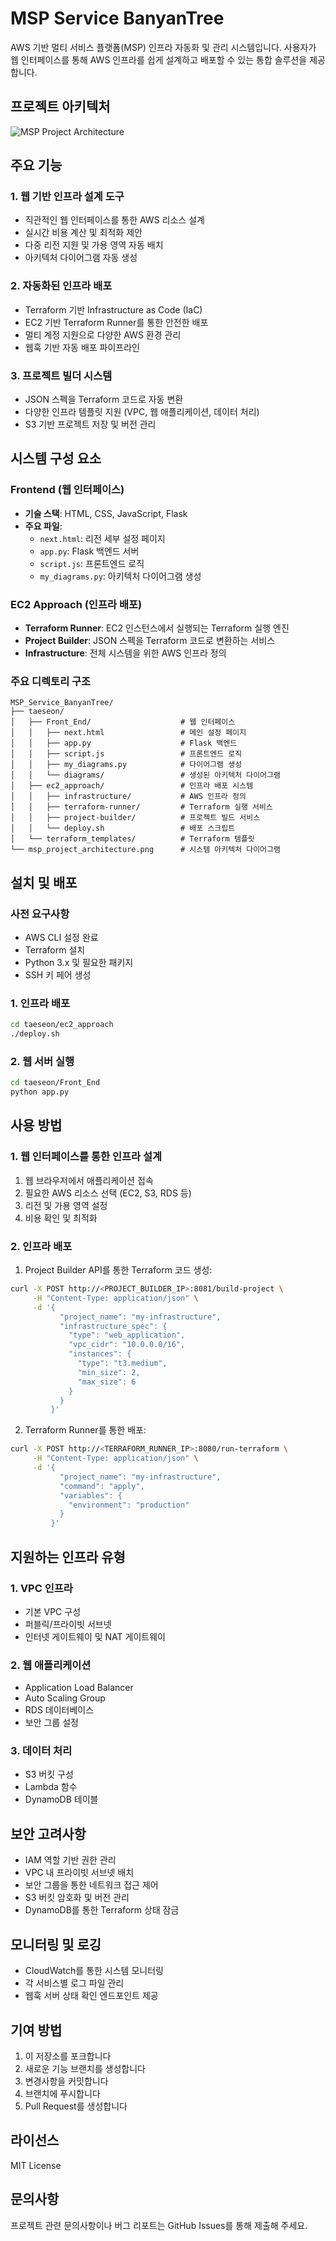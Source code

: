 # MSP Service BanyanTree

AWS 기반 멀티 서비스 플랫폼(MSP) 인프라 자동화 및 관리 시스템입니다. 사용자가 웹 인터페이스를 통해 AWS 인프라를 쉽게 설계하고 배포할 수 있는 통합 솔루션을 제공합니다.

## 프로젝트 아키텍처

![MSP Project Architecture](msp_project_architecture.png)

## 주요 기능

### 1. 웹 기반 인프라 설계 도구
- 직관적인 웹 인터페이스를 통한 AWS 리소스 설계
- 실시간 비용 계산 및 최적화 제안
- 다중 리전 지원 및 가용 영역 자동 배치
- 아키텍처 다이어그램 자동 생성

### 2. 자동화된 인프라 배포
- Terraform 기반 Infrastructure as Code (IaC)
- EC2 기반 Terraform Runner를 통한 안전한 배포
- 멀티 계정 지원으로 다양한 AWS 환경 관리
- 웹훅 기반 자동 배포 파이프라인

### 3. 프로젝트 빌더 시스템
- JSON 스펙을 Terraform 코드로 자동 변환
- 다양한 인프라 템플릿 지원 (VPC, 웹 애플리케이션, 데이터 처리)
- S3 기반 프로젝트 저장 및 버전 관리

## 시스템 구성 요소

### Frontend (웹 인터페이스)
- **기술 스택**: HTML, CSS, JavaScript, Flask
- **주요 파일**:
  - `next.html`: 리전 세부 설정 페이지
  - `app.py`: Flask 백엔드 서버
  - `script.js`: 프론트엔드 로직
  - `my_diagrams.py`: 아키텍처 다이어그램 생성

### EC2 Approach (인프라 배포)
- **Terraform Runner**: EC2 인스턴스에서 실행되는 Terraform 실행 엔진
- **Project Builder**: JSON 스펙을 Terraform 코드로 변환하는 서비스
- **Infrastructure**: 전체 시스템을 위한 AWS 인프라 정의

### 주요 디렉토리 구조
```
MSP_Service_BanyanTree/
├── taeseon/
│   ├── Front_End/                    # 웹 인터페이스
│   │   ├── next.html                 # 메인 설정 페이지
│   │   ├── app.py                    # Flask 백엔드
│   │   ├── script.js                 # 프론트엔드 로직
│   │   ├── my_diagrams.py            # 다이어그램 생성
│   │   └── diagrams/                 # 생성된 아키텍처 다이어그램
│   ├── ec2_approach/                 # 인프라 배포 시스템
│   │   ├── infrastructure/           # AWS 인프라 정의
│   │   ├── terraform-runner/         # Terraform 실행 서비스
│   │   ├── project-builder/          # 프로젝트 빌드 서비스
│   │   └── deploy.sh                 # 배포 스크립트
│   └── terraform_templates/          # Terraform 템플릿
└── msp_project_architecture.png      # 시스템 아키텍처 다이어그램
```

## 설치 및 배포

### 사전 요구사항
- AWS CLI 설정 완료
- Terraform 설치
- Python 3.x 및 필요한 패키지
- SSH 키 페어 생성

### 1. 인프라 배포
```bash
cd taeseon/ec2_approach
./deploy.sh
```

### 2. 웹 서버 실행
```bash
cd taeseon/Front_End
python app.py
```

## 사용 방법

### 1. 웹 인터페이스를 통한 인프라 설계
1. 웹 브라우저에서 애플리케이션 접속
2. 필요한 AWS 리소스 선택 (EC2, S3, RDS 등)
3. 리전 및 가용 영역 설정
4. 비용 확인 및 최적화

### 2. 인프라 배포
1. Project Builder API를 통한 Terraform 코드 생성:
```bash
curl -X POST http://<PROJECT_BUILDER_IP>:8081/build-project \
     -H "Content-Type: application/json" \
     -d '{
           "project_name": "my-infrastructure",
           "infrastructure_spec": {
             "type": "web_application",
             "vpc_cidr": "10.0.0.0/16",
             "instances": {
               "type": "t3.medium",
               "min_size": 2,
               "max_size": 6
             }
           }
         }'
```

2. Terraform Runner를 통한 배포:
```bash
curl -X POST http://<TERRAFORM_RUNNER_IP>:8080/run-terraform \
     -H "Content-Type: application/json" \
     -d '{
           "project_name": "my-infrastructure",
           "command": "apply",
           "variables": {
             "environment": "production"
           }
         }'
```

## 지원하는 인프라 유형

### 1. VPC 인프라
- 기본 VPC 구성
- 퍼블릭/프라이빗 서브넷
- 인터넷 게이트웨이 및 NAT 게이트웨이

### 2. 웹 애플리케이션
- Application Load Balancer
- Auto Scaling Group
- RDS 데이터베이스
- 보안 그룹 설정

### 3. 데이터 처리
- S3 버킷 구성
- Lambda 함수
- DynamoDB 테이블

## 보안 고려사항

- IAM 역할 기반 권한 관리
- VPC 내 프라이빗 서브넷 배치
- 보안 그룹을 통한 네트워크 접근 제어
- S3 버킷 암호화 및 버전 관리
- DynamoDB를 통한 Terraform 상태 잠금

## 모니터링 및 로깅

- CloudWatch를 통한 시스템 모니터링
- 각 서비스별 로그 파일 관리
- 웹훅 서버 상태 확인 엔드포인트 제공

## 기여 방법

1. 이 저장소를 포크합니다
2. 새로운 기능 브랜치를 생성합니다
3. 변경사항을 커밋합니다
4. 브랜치에 푸시합니다
5. Pull Request를 생성합니다

## 라이선스

MIT License

## 문의사항

프로젝트 관련 문의사항이나 버그 리포트는 GitHub Issues를 통해 제출해 주세요.
